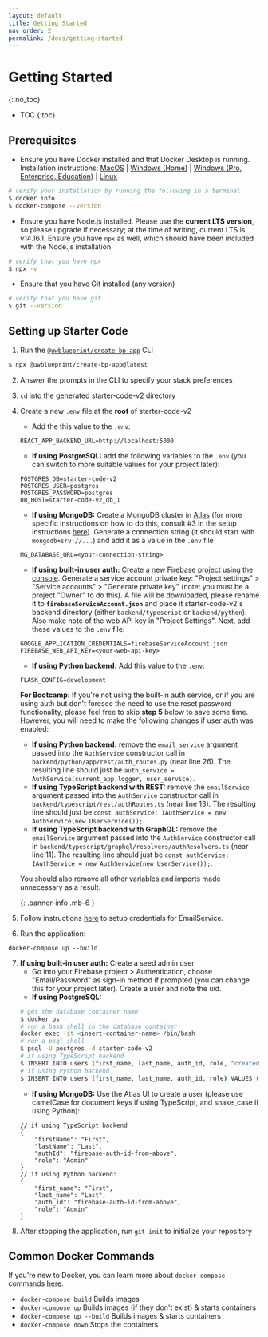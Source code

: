 ```yaml
---
layout: default
title: Getting Started
nav_order: 2
permalink: /docs/getting-started
---
```


# Getting Started
{:.no_toc}

* TOC
{:toc}

## Prerequisites

* Ensure you have Docker installed and that Docker Desktop is running.
  Installation instructions: [MacOS](https://docs.docker.com/docker-for-mac/install/) | [Windows (Home)](https://docs.docker.com/docker-for-windows/install-windows-home/) | [Windows (Pro, Enterprise, Education)](https://docs.docker.com/docker-for-windows/install/) | [Linux](https://docs.docker.com/engine/install/#server)
```bash
# verify your installation by running the following in a terminal
$ docker info
$ docker-compose --version
```

* Ensure you have Node.js installed. Please use the **current LTS version**, so please upgrade if necessary; at the time of writing, current LTS is v14.16.1. Ensure you have `npx` as well, which should have been included with the Node.js installation
```bash
# verify that you have npx
$ npx -v
```
* Ensure that you have Git installed (any version)
```bash
# verify that you have git
$ git --version
```

## Setting up Starter Code

1. Run the [`@uwblueprint/create-bp-app`](https://www.npmjs.com/package/@uwblueprint/create-bp-app) CLI
```bash
$ npx @uwblueprint/create-bp-app@latest
```
2. Answer the prompts in the CLI to specify your stack preferences

3. `cd` into the generated starter-code-v2 directory

4. Create a new `.env` file at the **root** of starter-code-v2
    * Add the this value to the `.env`:
    ```
    REACT_APP_BACKEND_URL=http://localhost:5000
    ```
    * **If using PostgreSQL:** add the following variables to the `.env` (you can switch to more suitable values for your project later):
    ```
    POSTGRES_DB=starter-code-v2
    POSTGRES_USER=postgres
    POSTGRES_PASSWORD=postgres
    DB_HOST=starter-code-v2_db_1
    ```
    * **If using MongoDB:** Create a MongoDB cluster in [Atlas](https://www.mongodb.com/cloud/atlas) (for more specific instructions on how to do this, consult #3 in the setup instructions [here](https://github.com/uwblueprint/bootcamp-mern-rest#setup)). Generate a connection string (it should start with `mongodb+srv://...`) and add it as a value in the `.env` file
    ```
    MG_DATABASE_URL=<your-connection-string>
    ```
    * **If using built-in user auth:** Create a new Firebase project using the [console](https://console.firebase.google.com/). Generate a service account private key: "Project settings" > "Service accounts" > "Generate private key" (note: you must be a project "Owner" to do this). A file will be downloaded, please rename it to **`firebaseServiceAccount.json`** and place it starter-code-v2's backend directory (either `backend/typescript` or `backend/python`). Also make note of the web API key in "Project Settings". Next, add these values to the `.env` file:
    ```
    GOOGLE_APPLICATION_CREDENTIALS=firebaseServiceAccount.json
    FIREBASE_WEB_API_KEY=<your-web-api-key>
    ```
    * **If using Python backend:** Add this value to the `.env`:
    ```
    FLASK_CONFIG=development
    ```
    <div>
    <strong>For Bootcamp:</strong> If you're not using the built-in auth service, or if you are using auth but don't foresee the need to use the reset password functionality, please feel free to skip <strong>step 5</strong> below to save some time. However, you will need to make the following changes if user auth was enabled:
    <ul>
    <li><strong>If using Python backend:</strong> remove the <code>email_service</code> argument passed into the <code>AuthService</code> constructor call in <code>backend/python/app/rest/auth_routes.py</code> (near line 26). The resulting line should just be <code>auth_service = AuthService(current_app.logger, user_service)</code>.
    </li>
    <li><strong>If using TypeScript backend with REST:</strong> remove the <code>emailService</code> argument passed into the <code>AuthService</code> constructor call in <code>backend/typescript/rest/authRoutes.ts</code> (near line 13). The resulting line should just be <code>const authService: IAuthService = new AuthService(new UserService());</code>.
    </li>
    <li><strong>If using TypeScript backend with GraphQL:</strong> remove the <code>emailService</code> argument passed into the <code>AuthService</code> constructor call in <code>backend/typescript/graphql/resolvers/authResolvers.ts</code> (near line 11). The resulting line should just be <code>const authService: IAuthService = new AuthService(new UserService());</code>.
    </li>
    </ul>

    <p>You should also remove all other variables and imports made unnecessary as a result.</p>
    </div>
    {: .banner-info .mb-6 }
5. Follow instructions [here](email-service/setup.md) to setup credentials for EmailService.

6. Run the application:
```
docker-compose up --build
```

7. **If using built-in user auth:** Create a seed admin user
   * Go into your Firebase project > Authentication, choose "Email/Password" as sign-in method if prompted (you can change this for your project later). Create a user and note the uid.
   * **If using PostgreSQL:**
   ```bash
   # get the database container name
   $ docker ps
   # run a bash shell in the database container
   docker exec -it <insert-container-name> /bin/bash
   # run a psql shell
   $ psql -U postgres -d starter-code-v2
   # if using TypeScript backend
   $ INSERT INTO users (first_name, last_name, auth_id, role, "createdAt", "updatedAt") VALUES ('First', 'Last', 'insert-firebase-uid', 'Admin', '2021-04-30', '2021-04-30');
   # if using Python backend
   $ INSERT INTO users (first_name, last_name, auth_id, role) VALUES ('First', 'Last', 'insert-firebase-uid', 'Admin');
   ```
   * **If using MongoDB:** Use the Atlas UI to create a user (please use camelCase for document keys if using TypeScript, and snake_case if using Python):
   ```jsonc
   // if using TypeScript backend
   {
       "firstName": "First",
       "lastName": "Last",
       "authId": "firebase-auth-id-from-above",
       "role": "Admin"
   }
   // if using Python backend:
   {
       "first_name": "First",
       "last_name": "Last",
       "auth_id": "firebase-auth-id-from-above",
       "role": "Admin"
   }
   ```
8. After stopping the application, run `git init` to initialize your repository

## Common Docker Commands

If you're new to Docker, you can learn more about `docker-compose` commands [here](https://docs.docker.com/compose/reference/).

- `docker-compose build` Builds images
- `docker-compose up` Builds images (if they don't exist) & starts containers
- `docker-compose up --build` Builds images & starts containers
- `docker-compose down` Stops the containers
